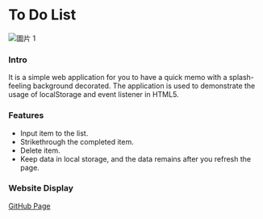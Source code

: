 # To Do List 

![圖片 1](https://user-images.githubusercontent.com/88959211/131061019-f18a9f8f-df63-4a89-8d79-470605cf3305.png)

<h3> Intro </h3>

It is a simple web application for you to have a quick memo with a splash-feeling background decorated.
The application is used to demonstrate the usage of localStorage and event listener in HTML5.

<h3> Features </h3>

<ul>
  <li> Input item to the list.</li>
  <li> Strikethrough the completed item. </li>
  <li> Delete item. </li>
  <li> Keep data in local storage, and the data remains after you refresh the page. </li>
</ul>

<h3> Website Display </h3>

<a href='https://yuhsuanemilychen.github.io/to-do-list/'> GitHub Page </a>




